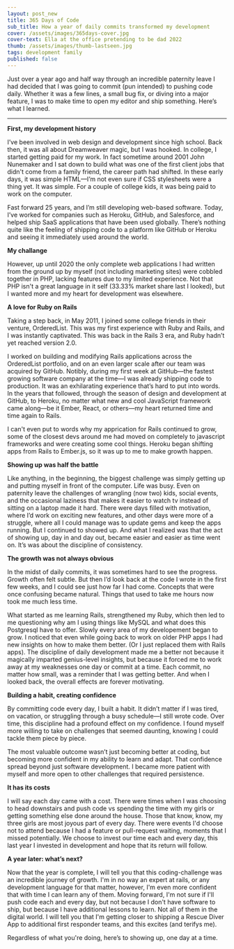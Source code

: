 ```yaml
---
layout: post_new
title: 365 Days of Code
sub_title: How a year of daily commits transformed my development
cover: /assets/images/365days-cover.jpg
cover-text: Ella at the office pretending to be dad 2022
thumb: /assets/images/thumb-lastseen.jpg
tags: development family
published: false
---
```

        
Just over a year ago and half way through an incredible paternity leave I had decided that I was going to commit (pun intended) to pushing code daily. Whether it was a few lines, a small bug fix, or diving into a major feature, I was to make time to open my editor and ship something. Here’s what I learned.

___

**First, my development history**

I’ve been involved in web design and development since high school. Back then, it was all about Dreamweaver magic, but I was hooked. In college, I started getting paid for my work. In fact sometime around 2001 John Nunemaker and I sat down to build what was one of the first client jobs that didn't come from a family friend, the career path had shifted. In these early days, it was simple HTML—I’m not even sure if CSS stylesheets were a thing yet. It was simple. For a couple of college kids, it was being paid to work on the computer.

Fast forward 25 years, and I’m still developing web-based software. Today, I’ve worked for companies such as Heroku, GitHub, and Salesforce, and helped ship SaaS applications that have been used globally. There’s nothing quite like the feeling of shipping code to a platform like GitHub or Heroku and seeing it immediately used around the world.

**My challange**

However, up until 2020 the only complete web applications I had written from the ground up by myself (not including marketing sites) were cobbled together in PHP, lacking features due to my limited experience. Not that PHP isn't a great language in it self (33.33% market share last I looked), but I wanted more and my heart for development was elsewhere.

**A love for Ruby on Rails**

Taking a step back, in May 2011, I joined some college friends in their venture, OrderedList. This was my first experience with Ruby and Rails, and I was instantly captivated. This was back in the Rails 3 era, and Ruby hadn’t yet reached version 2.0.

I worked on building and modifying Rails applications across the OrderedList portfolio, and on an even larger scale after our team was acquired by GitHub. Notibly, during my first week at GitHub—the fastest growing software company at the time—I was already shipping code to production. It was an exhilarating experience that’s hard to put into words. In the years that followed, through the season of design and development at GitHub, to Heroku, no matter what new and cool JavaScript framework came along—be it Ember, React, or others—my heart returned time and time again to Rails. 

I can't even put to words why my apprication for Rails continued to grow, some of the closest devs around me had moved on completely to javascript frameworks and were creating some cool things. Heroku began shifting apps from Rails to Ember.js, so it was up to me to make growth happen.

**Showing up was half the battle**

Like anything, in the beginning, the biggest challenge was simply getting up and putting myself in front of the computer. Life was busy. Even on paternity leave the challenges of wrangling (now two) kids, social events, and the occasional laziness that makes it easier to watch tv instead of sitting on a laptop made it hard. There were days filled with motivation, where I’d work on exciting new features, and other days were more of a struggle, where all I could manage was to update gems and keep the apps running. But I continued to showed up. And what I realized was that the act of showing up, day in and day out, became easier and easier as time went on. It’s was about the discipline of consistency.

**The growth was not always obvious**

In the midst of daily commits, it was sometimes hard to see the progress. Growth often felt subtle. But then I’d look back at the code I wrote in the first few weeks, and I could see just how far I had come. Concepts that were once confusing became natural. Things that used to take me hours now took me much less time.

What started as me learning Rails, strengthened my Ruby, which then led to me questioning why am I using things like MySQL and what does this Postgresql have to offer. Slowly every area of my developement began to grow. I noticed that even while going back to work on older PHP apps I had new insights on how to make them better. (Or I just replaced them with Rails apps). The discipline of daily development made me a better not because it magically imparted genius-level insights, but because it forced me to work away at my weaknesses one day or commit at a time. Each commit, no matter how small, was a reminder that I was getting better. And when I looked back, the overall effects are forever motivating.

**Building a habit, creating confidence**

By committing code every day, I built a habit. It didn’t matter if I was tired, on vacation, or struggling through a busy schedule—I still wrote code. Over time, this discipline had a profound effect on my confidence. I found myself more willing to take on challenges that seemed daunting, knowing I could tackle them piece by piece.

The most valuable outcome wasn’t just becoming better at coding, but becoming more confident in my ability to learn and adapt. That confidence spread beyond just software development. I became more patient with myself and more open to other challenges that required persistence.

**It has its costs**

I will say each day came with a cost. There were times when I was choosing to head downstairs and push code vs spending the time with my girls or getting something else done around the house. Those that know, know, my three girls are most joyous part of every day. There were events I'd choose not to attend because I had a feature or pull-request waiting, moments that I missed potentially. We choose to invest our time each and every day, this last year I invested in development and hope that its return will follow.

**A year later: what’s next?**

Now that the year is complete, I will tell you that this coding-challenge was an incredible journey of growth. I'm in no way an expert at rails, or any development language for that matter, however, I'm even more confident that with time I can learn any of them. Moving forward, I'm not sure if I'll push code each and every day, but not because I don't have software to ship, but because I have additional lessons to learn. Not all of them in the digital world. I will tell you that I'm getting closer to shipping a Rescue Diver App to additional first responder teams, and this excites (and terifys me).

Regardless of what you're doing, here’s to showing up, one day at a time.